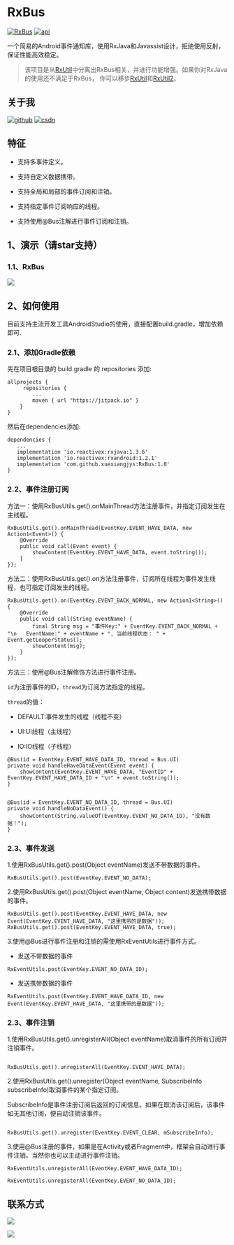 # RxBus

[![RxBus][rxSvg]][rx]  [![api][apiSvg]][api]

一个简易的Android事件通知库，使用RxJava和Javassist设计，拒绝使用反射，保证性能高效稳定。

> 该项目是从[RxUtil](https://github.com/xuexiangjys/RxUtil)中分离出RxBus相关，并进行功能增强。如果你对RxJava的使用还不满足于RxBus， 你可以移步[RxUtil](https://github.com/xuexiangjys/RxUtil)和[RxUtil2](https://github.com/xuexiangjys/RxUtil2)。

## 关于我

[![github](https://img.shields.io/badge/GitHub-xuexiangjys-blue.svg)](https://github.com/xuexiangjys)   [![csdn](https://img.shields.io/badge/CSDN-xuexiangjys-green.svg)](http://blog.csdn.net/xuexiangjys)

## 特征

* 支持多事件定义。

* 支持自定义数据携带。

* 支持全局和局部的事件订阅和注销。

* 支持指定事件订阅响应的线程。

* 支持使用@Bus注解进行事件订阅和注销。

## 1、演示（请star支持）

### 1.1、RxBus
![](https://github.com/xuexiangjys/RxUtil/blob/master/img/rxbus.gif)

## 2、如何使用
目前支持主流开发工具AndroidStudio的使用，直接配置build.gradle，增加依赖即可.

### 2.1、添加Gradle依赖

先在项目根目录的 build.gradle 的 repositories 添加:
```
allprojects {
     repositories {
        ...
        maven { url "https://jitpack.io" }
    }
}

```

然后在dependencies添加:

```
dependencies {
   ...
   implementation 'io.reactivex:rxjava:1.3.6'
   implementation 'io.reactivex:rxandroid:1.2.1'
   implementation 'com.github.xuexiangjys:RxBus:1.0'
}
```

### 2.2、事件注册订阅

方法一：使用RxBusUtils.get().onMainThread方法注册事件，并指定订阅发生在主线程。

```
RxBusUtils.get().onMainThread(EventKey.EVENT_HAVE_DATA, new Action1<Event>() {
    @Override
    public void call(Event event) {
        showContent(EventKey.EVENT_HAVE_DATA, event.toString());
    }
});
```

方法二：使用RxBusUtils.get().on方法注册事件，订阅所在线程为事件发生线程，也可指定订阅发生的线程。

```
RxBusUtils.get().on(EventKey.EVENT_BACK_NORMAL, new Action1<String>() {
    @Override
    public void call(String eventName) {
        final String msg = "事件Key:" + EventKey.EVENT_BACK_NORMAL + "\n   EventName:" + eventName + ", 当前线程状态： " + Event.getLooperStatus();
        showContent(msg);
    }
});
```

方法三：使用@Bus注解修饰方法进行事件注册。

`id`为注册事件的ID，`thread`为订阅方法指定的线程。

`thread`的值：

* DEFAULT:事件发生的线程（线程不变）

* UI:UI线程（主线程）

* IO:IO线程（子线程）

```
@Bus(id = EventKey.EVENT_HAVE_DATA_ID, thread = Bus.UI)
private void handleHaveDataEvent(Event event) {
    showContent(EventKey.EVENT_HAVE_DATA, "EventID" + EventKey.EVENT_HAVE_DATA_ID + "\n" + event.toString());
}


@Bus(id = EventKey.EVENT_NO_DATA_ID, thread = Bus.UI)
private void handleNoDataEvent() {
    showContent(String.valueOf(EventKey.EVENT_NO_DATA_ID), "没有数据！");
}

```

### 2.3、事件发送

1.使用RxBusUtils.get().post(Object eventName)发送不带数据的事件。

```
RxBusUtils.get().post(EventKey.EVENT_NO_DATA);
```

2.使用RxBusUtils.get().post(Object eventName, Object content)发送携带数据的事件。

```
RxBusUtils.get().post(EventKey.EVENT_HAVE_DATA, new Event(EventKey.EVENT_HAVE_DATA, "这里携带的是数据"));
RxBusUtils.get().post(EventKey.EVENT_HAVE_DATA, true);
```

3.使用@Bus进行事件注册和注销的需使用RxEventUtils进行事件方式。

* 发送不带数据的事件

```
RxEventUtils.post(EventKey.EVENT_NO_DATA_ID);

```

* 发送携带数据的事件

```
RxEventUtils.post(EventKey.EVENT_HAVE_DATA_ID, new Event(EventKey.EVENT_HAVE_DATA, "这里携带的是数据"));

```

### 2.3、事件注销

1.使用RxBusUtils.get().unregisterAll(Object eventName)取消事件的所有订阅并注销事件。

```

RxBusUtils.get().unregisterAll(EventKey.EVENT_HAVE_DATA);

```

2.使用RxBusUtils.get().unregister(Object eventName, SubscribeInfo subscribeInfo)取消事件的某个指定订阅。

SubscribeInfo是事件注册订阅后返回的订阅信息。如果在取消该订阅后，该事件如无其他订阅，便自动注销该事件。

```

RxBusUtils.get().unregister(EventKey.EVENT_CLEAR, mSubscribeInfo);

```

3.使用@Bus注册的事件，如果是在Activity或者Fragment中，框架会自动进行事件注销。当然你也可以主动进行事件注销。

```
RxEventUtils.unregisterAll(EventKey.EVENT_HAVE_DATA_ID);

RxEventUtils.unregisterAll(EventKey.EVENT_NO_DATA_ID);

```

## 联系方式

[![](https://img.shields.io/badge/%E7%82%B9%E6%88%91%E4%B8%80%E9%94%AE%E5%8A%A0%E5%85%A5QQ%E7%BE%A4-602082750-blue.svg)](http://shang.qq.com/wpa/qunwpa?idkey=1e1f4bcfd8775a55e6cf6411f6ff0e7058ff469ef87c4d1e67890c27f0c5a390)

![](https://github.com/xuexiangjys/XPage/blob/master/img/qq_group.jpg)

[rxSvg]: https://img.shields.io/badge/RxBus-v1.0-brightgreen.svg
[rx]: https://github.com/xuexiangjys/RxBus
[apiSvg]: https://img.shields.io/badge/API-14+-brightgreen.svg
[api]: https://android-arsenal.com/api?level=14